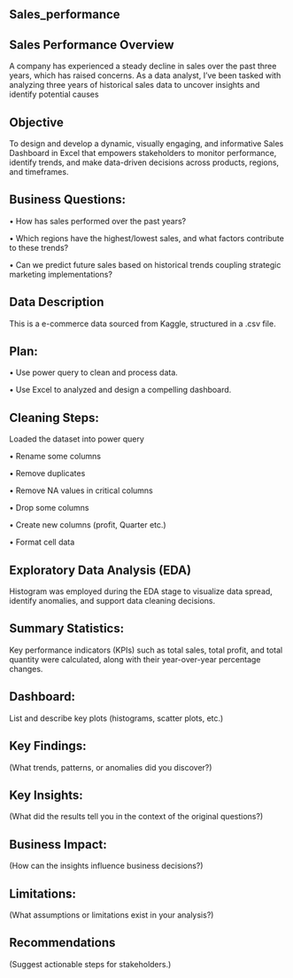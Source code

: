 ## Sales_performance

## Sales Performance Overview
A company has experienced a steady decline in sales over the past three years, which has raised concerns. As a data analyst, I’ve been tasked with analyzing three years of historical sales data to uncover insights and identify potential causes

## Objective
To design and develop a dynamic, visually engaging, and informative Sales Dashboard in Excel that empowers stakeholders to monitor performance, identify trends, and make data-driven decisions across products, regions, and timeframes.

## Business Questions:
•	How has sales performed over the past years?

•	Which regions have the highest/lowest sales, and what factors contribute to these trends?

•	Can we predict future sales based on historical trends coupling strategic marketing implementations?
   
## Data Description
This is a e-commerce data  sourced from Kaggle, structured in a .csv file. 

## Plan: 
•	Use power query to clean and process data.

•	Use Excel to analyzed and design a compelling dashboard.

## Cleaning Steps: 
Loaded the dataset into power query

•	Rename some columns

•	Remove duplicates

•	Remove NA values in critical columns

•	Drop some columns

•	Create new columns (profit, Quarter etc.)

•	Format cell data

## Exploratory Data Analysis (EDA)
Histogram was employed during the EDA stage to visualize data spread, identify anomalies, and support data cleaning decisions. 

## Summary Statistics: 
Key performance indicators (KPIs) such as total sales, total profit, and total quantity were calculated, along with their year-over-year percentage changes.

## Dashboard:  
List and describe key plots (histograms, scatter plots, etc.)

## Key Findings:
(What trends, patterns, or anomalies did you discover?)

## Key Insights:
(What did the results tell you in the context of the original questions?)

## Business Impact:  
(How can the insights influence business decisions?)

## Limitations:  
(What assumptions or limitations exist in your analysis?)

## Recommendations




  
(Suggest actionable steps for stakeholders.)






